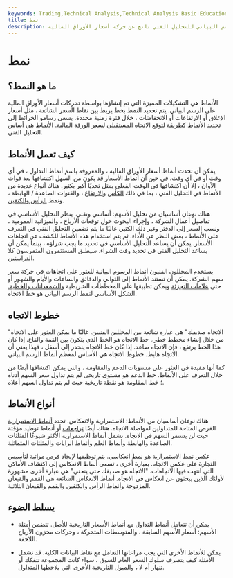 ```yaml
---
keywords: Trading,Technical Analysis,Technical Analysis Basic Education
title: نمط
description: النمط ، من الناحية المالية ، هو تشكيل مميز على الرسم البياني للتحليل الفني ناتج عن حركة أسعار الأوراق المالية.
---
```


# نمط
## ما هو النمط؟

الأنماط هي التشكيلات المميزة التي تم إنشاؤها بواسطة تحركات أسعار الأوراق المالية على الرسم البياني. يتم تحديد النمط بخط يربط بين نقاط السعر الشائعة ، مثل أسعار الإغلاق أو الارتفاعات أو الانخفاضات ، خلال فترة زمنية محددة. يسعى رسامو الخرائط إلى تحديد الأنماط كطريقة لتوقع الاتجاه المستقبلي لسعر الورقة المالية. الأنماط هي أساس التحليل الفني.

## كيف تعمل الأنماط

يمكن أن تحدث أنماط أسعار الأوراق المالية ، والمعروفة باسم أنماط التداول ، في أي وقت أو في أي وقت. في حين أن أنماط الأسعار قد يكون من السهل اكتشافها بعد فوات الأوان ، إلا أن اكتشافها في الوقت الفعلي يمثل تحديًا أكبر بكثير. هناك أنواع عديدة من الأنماط في التحليل الفني ، بما في ذلك [الكأس](/cupandhandle) [والارتفاع](/cupandhandle) ، والقنوات الصاعدة / الهابطة ، ونمط [الرأس والكتفين](/head-shoulders).

هناك نوعان أساسيان من تحليل الأسهم: أساسي وتقني. ينظر التحليل الأساسي في تفاصيل أعمال الشركة ، وإجراء البحوث حول توقعات الأرباح ، والميزانية العمومية ، ونسب السعر إلى الدفتر وغير ذلك الكثير. غالبًا ما يتم تضمين التحليل الفني في التعرف على الأنماط ، بغض النظر عن الأداء. ثم يتم استخدام هذه الأنماط للكشف عن اتجاهات الأسعار. يمكن أن يساعد التحليل الأساسي في تحديد ما يجب شراؤه ، بينما يمكن أن يساعد التحليل الفني في تحديد وقت الشراء. سيطبق المستثمرون المتمرسون كلا الدراستين.

يستخدم المحللون الفنيون أنماط الرسوم البيانية للعثور على اتجاهات في حركة سعر سهم الشركة. يمكن أن تستند الأنماط إلى الثواني والدقائق والساعات والأيام والشهور أو حتى [علامات التجزئة](/tick) ويمكن تطبيقها على المخططات الشريطية [والشمعدانات والخطية.](/candlestick) الشكل الأساسي لنمط الرسم البياني هو خط الاتجاه.

## خطوط الاتجاه

"الاتجاه صديقك" هي عبارة شائعة بين المحللين الفنيين. غالبًا ما يمكن العثور على الاتجاه من خلال إنشاء مخطط خطي. خط الاتجاه هو الخط الذي يتكون بين القمة والقاع. إذا كان هذا الخط يرتفع ، فإن الاتجاه صاعد. إذا كان خط الاتجاه ينحدر إلى أسفل ، فهذا يعني أن الاتجاه هابط. خطوط الاتجاه هي الأساس لمعظم أنماط الرسم البياني.

كما أنها مفيدة في العثور على مستويات الدعم والمقاومة ، والتي يمكن اكتشافها أيضًا من خلال التعرف على الأنماط. خط الدعم هو مستوى تاريخي لم يتم تداول سعر السهم أدناه ؛ خط المقاومة هو نقطة تاريخية حيث لم يتم تداول السهم أعلاه.

## أنواع الأنماط

هناك نوعان أساسيان من الأنماط: الاستمرارية والانعكاس. تحدد [أنماط الاستمرارية](/continuationpattern) الفرص المتاحة للمتداولين لمواصلة الاتجاه. هناك أيضًا [تراجعات](/retracement) أو أنماط توطيد مؤقتة حيث لن يستمر السهم في الاتجاه. تشمل أنماط الاستمرارية الأكثر شيوعًا المثلثات الصاعدة والهابطة وأنماط العلم وأنماط الرايات والمثلثات المتماثلة.

عكس نمط الاستمرارية هو نمط انعكاسي. يتم توظيفها لإيجاد فرص مواتية لتأسيس التجارة على عكس الاتجاه. بعبارة أخرى ، تسعى أنماط الانعكاس إلى اكتشاف الأماكن التي انتهت فيها الاتجاهات. "الاتجاه هو صديقك حتى ينحني" هي عبارة أخرى مشهورة لأولئك الذين يبحثون عن انعكاس في الاتجاه. أنماط الانعكاس الشائعة هي القمم والقيعان المزدوجة وأنماط الرأس والكتفين والقمم والقيعان الثلاثية.

## يسلط الضوء

- يمكن أن تتعامل أنماط التداول مع أنماط الأسعار التاريخية للأصل. تتضمن أمثلة الأسهم: أسعار الأسهم السابقة ، والمتوسطات المتحركة ، وحركات مخزون الأرباح اللاحقة.

- يمكن للأنماط الأخرى التي يجب مراعاتها التعامل مع نقاط البيانات الكلية. قد تشمل الأمثلة كيف يتصرف سلوك السعر العام للسوق ، سواء كانت المجموعة تتفكك أو تنهار أم لا ، والميول التاريخية الأخرى التي يلاحظها المتداول.

